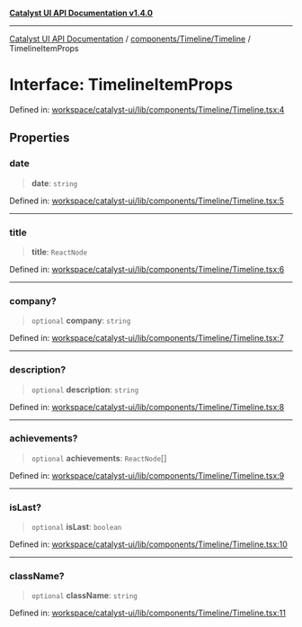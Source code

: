 [**Catalyst UI API Documentation v1.4.0**](../../../../README.md)

---

[Catalyst UI API Documentation](../../../../README.md) / [components/Timeline/Timeline](../README.md) / TimelineItemProps

# Interface: TimelineItemProps

Defined in: [workspace/catalyst-ui/lib/components/Timeline/Timeline.tsx:4](https://github.com/TheBranchDriftCatalyst/catalyst-ui/blob/main/lib/components/Timeline/Timeline.tsx#L4)

## Properties

### date

> **date**: `string`

Defined in: [workspace/catalyst-ui/lib/components/Timeline/Timeline.tsx:5](https://github.com/TheBranchDriftCatalyst/catalyst-ui/blob/main/lib/components/Timeline/Timeline.tsx#L5)

---

### title

> **title**: `ReactNode`

Defined in: [workspace/catalyst-ui/lib/components/Timeline/Timeline.tsx:6](https://github.com/TheBranchDriftCatalyst/catalyst-ui/blob/main/lib/components/Timeline/Timeline.tsx#L6)

---

### company?

> `optional` **company**: `string`

Defined in: [workspace/catalyst-ui/lib/components/Timeline/Timeline.tsx:7](https://github.com/TheBranchDriftCatalyst/catalyst-ui/blob/main/lib/components/Timeline/Timeline.tsx#L7)

---

### description?

> `optional` **description**: `string`

Defined in: [workspace/catalyst-ui/lib/components/Timeline/Timeline.tsx:8](https://github.com/TheBranchDriftCatalyst/catalyst-ui/blob/main/lib/components/Timeline/Timeline.tsx#L8)

---

### achievements?

> `optional` **achievements**: `ReactNode`[]

Defined in: [workspace/catalyst-ui/lib/components/Timeline/Timeline.tsx:9](https://github.com/TheBranchDriftCatalyst/catalyst-ui/blob/main/lib/components/Timeline/Timeline.tsx#L9)

---

### isLast?

> `optional` **isLast**: `boolean`

Defined in: [workspace/catalyst-ui/lib/components/Timeline/Timeline.tsx:10](https://github.com/TheBranchDriftCatalyst/catalyst-ui/blob/main/lib/components/Timeline/Timeline.tsx#L10)

---

### className?

> `optional` **className**: `string`

Defined in: [workspace/catalyst-ui/lib/components/Timeline/Timeline.tsx:11](https://github.com/TheBranchDriftCatalyst/catalyst-ui/blob/main/lib/components/Timeline/Timeline.tsx#L11)
